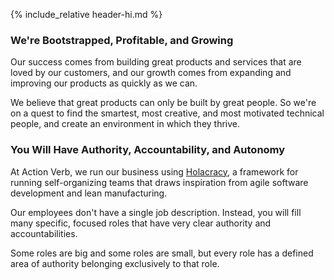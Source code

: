 {% include_relative header-hi.md %}

### We're Bootstrapped, Profitable, and Growing

Our success comes from building great products and services that are
loved by our customers, and our growth comes from expanding and
improving our products as quickly as we can.

We believe that great products can only be built by great people.
So we're on a quest to find the smartest, most creative, and most
motivated technical people, and create an environment in which
they thrive.


### You Will Have Authority, Accountability, and Autonomy

At Action Verb, we run our business using <a href="http://www.holacracy.org/" target="_blank">Holacracy</a>, a
framework for running self-organizing teams that draws
inspiration from agile software development and lean manufacturing.

Our employees don't have a single job description. Instead, you will fill
many specific, focused roles that have very clear authority and accountabilities.

Some roles are big and some roles are small, but every role has a
defined area of authority belonging exclusively to that role.
